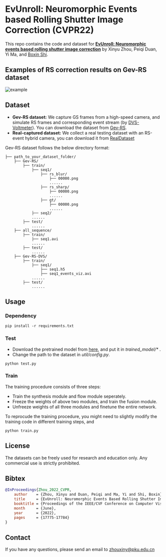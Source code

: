 # EvUnroll: Neuromorphic Events based Rolling Shutter Image Correction (CVPR22)

This repo contains the code and dataset for [**EvUnroll: Neuromorphic events based rolling shutter image correction**](https://ci.idm.pku.edu.cn/Zhou_CVPR22a.pdf)  by Xinyu Zhou, Peiqi Duan, Yi Ma, and [Boxin Shi](https://ci.idm.pku.edu.cn/index.htm).

## Examples of RS correction results on Gev-RS dataset 
![example](/figure/RSexample.gif)

## Dataset
+ **Gev-RS dataset:**  We capture GS frames from a high-speed camera, and simulate RS frames and corresponding event stream (by [DVS-Voltmeter](https://github.com/Lynn0306/DVS-Voltmeter)). You can download the dataset from [Gev-RS](https://pan.baidu.com/s/1_tZxJBeLaznrI0UomsPh9A?pwd=evun). 
+ **Real-captured dataset:**  We collect a real testing dataset with an RS-event hybrid camera, you can download it from [RealDataset](https://pan.baidu.com/s/1tj3X6nfrZFqqNGGxXXvHMQ?pwd=evun)

Gev-RS dataset follows the below directory format:
```
├── path_to_your_dataset_folder/
    ├── Gev-RS/
        ├── train/
            ├── seq1/
                ├── rs_blur/
                    ├── 00000.png
                    ......
                ├── rs_sharp/
                    ├── 00000.png
                    ......
                ├── gt/
                    ├── 00000.png
                    ......
            ├── seq2/
            ......
        ├── test/
            ......
    ├── all_sequence/
        ├── train/
            ├── seq1.avi
            ......
        ├── test/
            ......
    ├── Gev-RS-DVS/
        ├── train/
            ├── seq1/
                ├── seq1.h5
                ├── seq1_events_viz.avi
            ......
        ├── test/
            ......            
```


## Usage
### Dependency
```shell
pip install -r requirements.txt
```
### Test
+ Download the pretrained model from [here](), and put it in *trained_model/\** .
+ Change the path to the dataset in *util/config.py*.
```
python test.py
```
### Train
The training procedure consists of three steps:

+ Train the synthesis module and flow module seperately.
+ Freeze the weights of above two modules, and train the fusion module.
+ Unfreeze weights of all three modules and finetune the entire network.

To reprocude the training procedure, you might need to slightly modify the training code in different training steps, and 
```
python train.py
``` 

## License
The datasets can be freely used for research and education only. Any commercial use is strictly prohibited.

## Bibtex

```bibtex
@InProceedings{Zhou_2022_CVPR,
    author    = {Zhou, Xinyu and Duan, Peiqi and Ma, Yi and Shi, Boxin},
    title     = {EvUnroll: Neuromorphic Events Based Rolling Shutter Image Correction},
    booktitle = {Proceedings of the IEEE/CVF Conference on Computer Vision and Pattern Recognition (CVPR)},
    month     = {June},
    year      = {2022},
    pages     = {17775-17784}
}
```

## Contact
If you have any questions, please send an email to zhouxiny@pku.edu.cn
